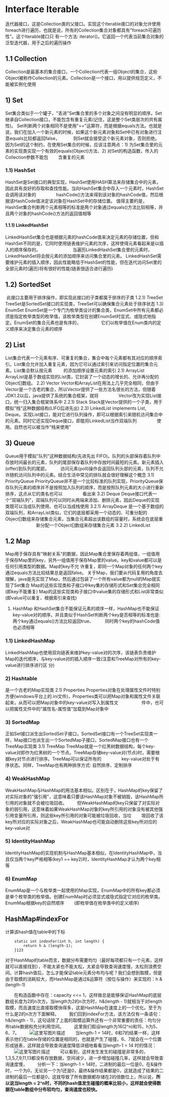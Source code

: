 # Interface Iterable

迭代器接口，这是Collection类的父接口。实现这个Iterable接口的对象允许使用foreach进行遍历，也就是说，所有的Collection集合对象都具有"foreach可遍历性"。这个Iterable接口只
有一个方法: iterator()。它返回一个代表当前集合对象的泛型<T>迭代器，用于之后的遍历操作

## 1.1 Collection

Collection是最基本的集合接口，一个Collection代表一组Object的集合，这些Object被称作Collection的元素。Collection是一个接口，用以提供规范定义，不能被实例化使用

## 1) Set

 Set集合类似于一个罐子，"丢进"Set集合里的多个对象之间没有明显的顺序。Set继承自Collection接口，不能包含有重复元素(记住，这是整个Set类层次的共有属性)。
 Set判断两个对象相同不是使用"=="运算符，而是根据equals方法。也就是说，我们在加入一个新元素的时候，如果这个新元素对象和Set中已有对象进行注意equals比较都返回false，　　
 　 则Set就会接受这个新元素对象，否则拒绝。
 因为Set的这个制约，在使用Set集合的时候，应该注意两点：1) 为Set集合里的元素的实现类实现一个有效的equals(Object)方法、2) 对Set的构造函数，传入的Collection参数不能包
　　含重复的元素

### 1.1) HashSet

​     HashSet是Set接口的典型实现，HashSet使用HASH算法来存储集合中的元素，因此具有良好的存取和查找性能。当向HashSet集合中存入一个元素时，HashSet会调用该对象的
　　　　 hashCode()方法来得到该对象的hashCode值，然后根据该HashCode值决定该对象在HashSet中的存储位置。
     值得主要的是，HashSet集合判断两个元素相等的标准是两个对象通过equals()方法比较相等，并且两个对象的hashCode()方法的返回值相等

#### 1.1.1) LinkedHashSet

​         LinkedHashSet集合也是根据元素的hashCode值来决定元素的存储位置，但和HashSet不同的是，它同时使用链表维护元素的次序，这样使得元素看起来是以插入的顺序保存的。
　　　　　　　当遍历LinkedHashSet集合里的元素时，LinkedHashSet将会按元素的添加顺序来访问集合里的元素。
         LinkedHashSet需要维护元素的插入顺序，因此性能略低于HashSet的性能，但在迭代访问Set里的全部元素时(遍历)将有很好的性能(链表很适合进行遍历)

## 1.2) SortedSet

​     此接口主要用于排序操作，即实现此接口的子类都属于排序的子类
         1.2.1) TreeSet
         TreeSet是SortedSet接口的实现类，TreeSet可以确保集合元素处于排序状态
     1.3) EnumSet
     EnumSet是一个专门为枚举类设计的集合类，EnumSet中所有元素都必须是指定枚举类型的枚举值，该枚举类型在创建EnumSet时显式、或隐式地指定。EnumSet的集合元素也是有序的，
　　　　 它们以枚举值在Enum类内的定义顺序来决定集合元素的顺序

## 2) List

 List集合代表一个元素有序、可重复的集合，集合中每个元素都有其对应的顺序索引。List集合允许加入重复元素，因为它可以通过索引来访问指定位置的集合元素。List集合默认按元素
　　 的添加顺序设置元素的索引
     2.1) ArrayList
     ArrayList是基于数组实现的List类，它封装了一个动态的增长的、允许再分配的Object[]数组。
     2.2) Vector
     Vector和ArrayList在用法上几乎完全相同，但由于Vector是一个古老的集合，所以Vector提供了一些方法名很长的方法，但随着JDK1.2以后，java提供了系统的集合框架，就将
　　　　 Vector改为实现List接口，统一归入集合框架体系中
         2.2.1) Stack
         Stack是Vector提供的一个子类，用于模拟"栈"这种数据结构(LIFO后进先出)
     2.3) LinkedList
     implements List<E>, Deque<E>。实现List接口，能对它进行队列操作，即可以根据索引来随机访问集合中的元素。同时它还实现Deque接口，即能将LinkedList当作双端队列
　　　　 使用。自然也可以被当作"栈来使用"

## 3) Queue

 Queue用于模拟"队列"这种数据结构(先进先出 FIFO)。队列的头部保存着队列中存放时间最长的元素，队列的尾部保存着队列中存放时间最短的元素。新元素插入(offer)到队列的尾部，
　　 访问元素(poll)操作会返回队列头部的元素，队列不允许随机访问队列中的元素。结合生活中常见的排队就会很好理解这个概念
     3.1) PriorityQueue
     PriorityQueue并不是一个比较标准的队列实现，PriorityQueue保存队列元素的顺序并不是按照加入队列的顺序，而是按照队列元素的大小进行重新排序，这点从它的类名也可以
　　　　 看出来
     3.2) Deque
     Deque接口代表一个"双端队列"，双端队列可以同时从两端来添加、删除元素，因此Deque的实现类既可以当成队列使用、也可以当成栈使用
         3.2.1) ArrayDeque
         是一个基于数组的双端队列，和ArrayList类似，它们的底层都采用一个动态的、可重分配的Object[]数组来存储集合元素，当集合元素超出该数组的容量时，系统会在底层重
　　　　　　　新分配一个Object[]数组来存储集合元素
         3.2.2) LinkedList

## 1.2 Map

Map用于保存具有"映射关系"的数据，因此Map集合里保存着两组值，一组值用于保存Map里的key，另外一组值用于保存Map里的value。key和value都可以是任何引用类型的数据。Map的key不允
许重复，即同一个Map对象的任何两个key通过equals方法比较结果总是返回false。
关于Map，我们要从代码复用的角度去理解，java是先实现了Map，然后通过包装了一个所有value都为null的Map就实现了Set集合
Map的这些实现类和子接口中key集的存储形式和Set集合完全相同(即key不能重复)
Map的这些实现类和子接口中value集的存储形式和List非常类似(即value可以重复、根据索引来查找)
 1) HashMap
 和HashSet集合不能保证元素的顺序一样，HashMap也不能保证key-value对的顺序。并且类似于HashSet判断两个key是否相等的标准也是: 两个key通过equals()方法比较返回true、
　　 同时两个key的hashCode值也必须相等

### 1.1) LinkedHashMap

​     LinkedHashMap也使用双向链表来维护key-value对的次序，该链表负责维护Map的迭代顺序，与key-value对的插入顺序一致(注意和TreeMap对所有的key-value进行排序进行区
分)

### 2) Hashtable

 是一个古老的Map实现类
     2.1) Properties 
     Properties对象在处理属性文件时特别方便(windows平台上的.ini文件)，Properties类可以把Map对象和属性文件关联起来，从而可以把Map对象中的key-value对写入到属性文
　　　　　件中，也可以把属性文件中的"属性名-属性值"加载到Map对象中

### 3) SortedMap

 正如Set接口派生出SortedSet子接口，SortedSet接口有一个TreeSet实现类一样，Map接口也派生出一个SortedMap子接口，SortedMap接口也有一个TreeMap实现类
     3.1) TreeMap
     TreeMap就是一个红黑树数据结构，每个key-value对即作为红黑树的一个节点。TreeMap存储key-value对(节点)时，需要根据key对节点进行排序。TreeMap可以保证所有的
　　　　 key-value对处于有序状态。同样，TreeMap也有两种排序方式: 自然排序、定制排序

### 4) WeakHashMap

 WeakHashMap与HashMap的用法基本相似。区别在于，HashMap的key保留了对实际对象的"强引用"，这意味着只要该HashMap对象不被销毁，该HashMap所引用的对象就不会被垃圾回收。
　　但WeakHashMap的key只保留了对实际对象的弱引用，这意味着如果WeakHashMap对象的key所引用的对象没有被其他强引用变量所引用，则这些key所引用的对象可能被垃圾回收，当垃
　　圾回收了该key所对应的实际对象之后，WeakHashMap也可能自动删除这些key所对应的key-value对

### 5) IdentityHashMap

 IdentityHashMap的实现机制与HashMap基本相似，在IdentityHashMap中，当且仅当两个key严格相等(key1 == key2)时，IdentityHashMap才认为两个key相等

### 6) EnumMap

 EnumMap是一个与枚举类一起使用的Map实现，EnumMap中的所有key都必须是单个枚举类的枚举值。创建EnumMap时必须显式或隐式指定它对应的枚举类。EnumMap根据key的自然顺序
　　(即枚举值在枚举类中的定义顺序)



## HashMap#indexFor

计算该hash值在table中的下标

```
    static int indexFor(int h, int length) {
        return h & (length-1);
    }123
```

对于HashMap的table而言，数据分布需要均匀（最好每项都只有一个元素，这样就可以直接找到），不能太紧也不能太松，太紧会导致查询速度慢，太松则浪费空间。计算hash值后，怎么才能保证table元素分布均与呢？我们会想到取模，但是由于取模的消耗较大，而HashMap是通过&运算符（按位与操作）来实现的：h  & (length-1)

　　在构造函数中存在：capacity <<=  1，这样做总是能够保证HashMap的底层数组长度为2的n次方。当length为2的n次方时，h&(length -  1)就相当于对length取模，而且速度比直接取模快得多，这是HashMap在速度上的一个优化。至于为什么是2的n次方下面解释。 
 　　我们回到indexFor方法，该方法仅有一条语句：h&(length - 1)，这句话除了上面的取模运算外还有一个非常重要的责任：均匀分布table数据和充分利用空间。 
 　　这里我们假设length为16(2^n)和15，h为5、6、7。 
 　　![这里写图片描述](assets/20170209131832298.jpg) 
 　　当length-1 = 14时，6和7的结果一样，这样表示他们在table存储的位置是相同的，也就是产生了碰撞，6、7就会在一个位置形成链表，这样就会导致查询速度降低详细地看看当length-1 = 14 时的情况： 
 　　![这里写图片描述](assets/20170209132046754.jpg) 
 　　可以看到，这样发生发生的碰撞是非常多的，1,3,5,7,9,11,13都没有存放数据，空间减少，进一步增加碰撞几率，这样就会导致查询速度慢， 
 　　分析一下：当length-1 = 14时，二进制的最后一位是0，在&操作时，一个为0，无论另一个为1还是0，最终&操作结果都是0，这就造成了结果的二进制的最后一位都是0，这就导致了所有数据都存储在2的倍数位上，所以说，**所以说当length = 2^n时，不同的hash值发生碰撞的概率比较小，这样就会使得数据在table数组中分布较均匀，查询速度也较快。**